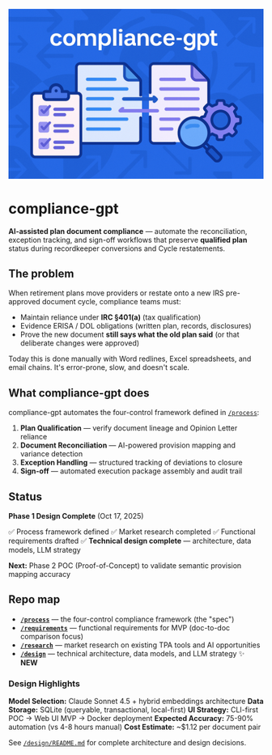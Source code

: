 <p align="center">
  <img src="assets/banner.png" alt="compliance-gpt banner">
</p>

# compliance-gpt

**AI-assisted plan document compliance** — automate the reconciliation, exception tracking, and sign-off workflows that preserve **qualified plan** status during recordkeeper conversions and Cycle restatements.

## The problem

When retirement plans move providers or restate onto a new IRS pre-approved document cycle, compliance teams must:
- Maintain reliance under **IRC §401(a)** (tax qualification)
- Evidence ERISA / DOL obligations (written plan, records, disclosures)
- Prove the new document **still says what the old plan said** (or that deliberate changes were approved)

Today this is done manually with Word redlines, Excel spreadsheets, and email chains. It's error-prone, slow, and doesn't scale.

## What compliance-gpt does

compliance-gpt automates the four-control framework defined in [`/process`](./process/):

1. **Plan Qualification** — verify document lineage and Opinion Letter reliance
2. **Document Reconciliation** — AI-powered provision mapping and variance detection
3. **Exception Handling** — structured tracking of deviations to closure
4. **Sign-off** — automated execution package assembly and audit trail

## Status

**Phase 1 Design Complete** (Oct 17, 2025)

✅ Process framework defined
✅ Market research completed
✅ Functional requirements drafted
✅ **Technical design complete** — architecture, data models, LLM strategy

**Next:** Phase 2 POC (Proof-of-Concept) to validate semantic provision mapping accuracy

## Repo map

- **[`/process`](./process/README.md)** — the four-control compliance framework (the "spec")
- **[`/requirements`](./requirements/README.md)** — functional requirements for MVP (doc-to-doc comparison focus)
- **[`/research`](./research/)** — market research on existing TPA tools and AI opportunities
- **[`/design`](./design/README.md)** — technical architecture, data models, and LLM strategy ✨ **NEW**

### Design Highlights

**Model Selection:** Claude Sonnet 4.5 + hybrid embeddings architecture
**Data Storage:** SQLite (queryable, transactional, local-first)
**UI Strategy:** CLI-first POC → Web UI MVP → Docker deployment
**Expected Accuracy:** 75-90% automation (vs 4-8 hours manual)
**Cost Estimate:** ~$1.12 per document pair

See [`/design/README.md`](./design/README.md) for complete architecture and design decisions.

